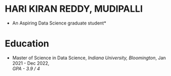# HARI KIRAN REDDY, MUDIPALLI
* An Aspiring Data Science graduate student*

# Education
* Master of Science in Data Science, *Indiana University, Bloomington*, Jan 2021 - Dec 2022, <br>
  *GPA - 3.9 / 4*
